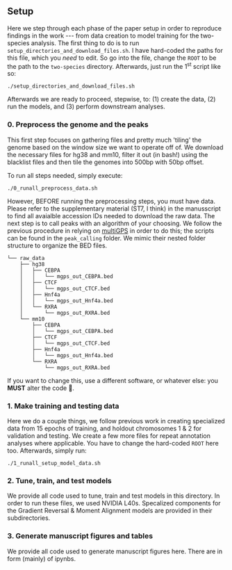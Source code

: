 ## Setup

Here we step through each phase of the paper setup in order to reproduce findings in the work --- from data creation to model training for the two-species analysis. The first thing to do is to run `setup_directories_and_download_files.sh`. I have hard-coded the paths for this file, which you *need* to edit. So go into the file, change the `ROOT` to be the path to the `two-species` directory. Afterwards, just run the 1<sup>st</sup> script like so:

```
./setup_directories_and_download_files.sh
```

Afterwards we are ready to proceed, stepwise, to: (1) create the data, (2) run the models, and (3) perform downstream analyses.

### 0. Preprocess the genome and the peaks

This first step focuses on gathering files and pretty much 'tiling' the genome based on the window size we want to operate off of. We download the necessary files for hg38 and mm10, filter it out (in bash!) using the blacklist files and then tile the genomes into 500bp with 50bp offset.

To run all steps needed, simply execute:
```
./0_runall_preprocess_data.sh
```

However, BEFORE running the preprocessing steps, you must have data. Please refer to the supplementary material (ST7, I think) in the manusscript to find all avaialble accession IDs needed to download the raw data. The next step is to call peaks with an algorithm of your choosing. We follow the previous procedure in relying on [multiGPS](https://github.com/seqcode/multigps) in order to do this; the scripts can be found in the `peak_calling` folder. We mimic their nested folder structure to organize the BED files.

```
└── raw_data
    ├── hg38
    │   ├── CEBPA
    │   │   └── mgps_out_CEBPA.bed
    │   ├── CTCF
    │   │   └── mgps_out_CTCF.bed
    │   ├── Hnf4a
    │   │   └── mgps_out_Hnf4a.bed
    │   └── RXRA
    │       └── mgps_out_RXRA.bed
    └── mm10
        ├── CEBPA
        │   └── mgps_out_CEBPA.bed
        ├── CTCF
        │   └── mgps_out_CTCF.bed
        ├── Hnf4a
        │   └── mgps_out_Hnf4a.bed
        └── RXRA
            └── mgps_out_RXRA.bed
```

If you want to change this, use a different software, or whatever else: you **MUST** alter the code 👿.

### 1. Make training and testing data

Here we do a couple things, we follow previous work in creating specialized data from 15 epochs of training, and holdout chromosomes 1 & 2 for validation and testing. We create a few more files for repeat annotation analyses where applicable. You have to change the hard-coded `ROOT` here too. Afterwards, simply run:
```
./1_runall_setup_model_data.sh
```

### 2. Tune, train, and test models

We provide all code used to tune, train and test models in this directory. In order to run these files, we used NVIDIA L40s. Specalized components for the Gradient Reversal & Moment Alignment models are provided in their subdirectories.

### 3. Generate manuscript figures and tables

We provide all code used to generate manuscript figures here. There are in form (mainly) of ipynbs.